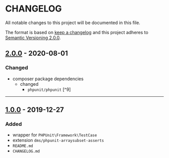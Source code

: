 # CHANGELOG

All notable changes to this project will be documented in this file.

The format is based on [keep a changelog][xtlink-keep-a-changelog]
and this project adheres to [Semantic Versioning 2.0.0][xtlink-semantic-versioning].

## [2.0.0] - 2020-08-01

### Changed

* composer package dependencies
  * changed
    * `phpunit/phpunit` [^9]

[2.0.0]: https://github.com/codekandis/phpunit/compare/1.0.0...2.0.0

---
## [1.0.0] - 2019-12-27

### Added

* wrapper for `PHPUnit\Framework\TestCase`
* extension `dms/phpunit-arraysubset-asserts`
* `README.md`
* `CHANGELOG.md`

[1.0.0]: https://github.com/codekandis/phpunit/tree/1.0.0



[xtlink-keep-a-changelog]: http://keepachangelog.com/en/1.0.0/
[xtlink-semantic-versioning]: http://semver.org/spec/v2.0.0.html
